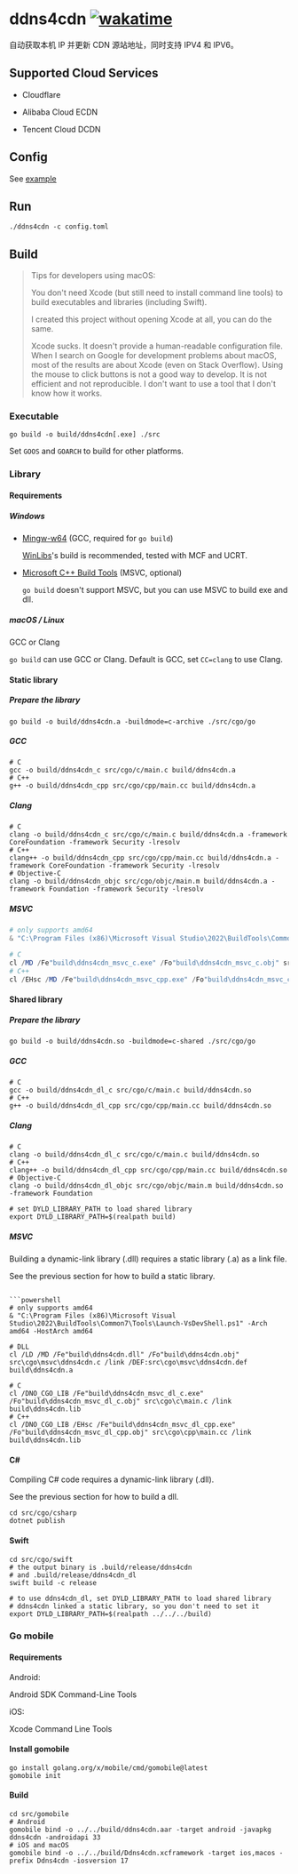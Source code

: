 # ddns4cdn [![wakatime](https://wakatime.com/badge/github/jat001/ddns4cdn.svg)](https://wakatime.com/@Jat/projects/jpfnwygket)

自动获取本机 IP 并更新 CDN 源站地址，同时支持 IPV4 和 IPV6。

## Supported Cloud Services

- Cloudflare

- Alibaba Cloud ECDN

- Tencent Cloud DCDN

## Config

See [example](/config.example.toml)

## Run

```shell
./ddns4cdn -c config.toml
```

## Build

> Tips for developers using macOS:
>
> You don't need Xcode (but still need to install command line tools) to build executables and libraries (including Swift).
>
> I created this project without opening Xcode at all, you can do the same.
>
> Xcode sucks. It doesn't provide a human-readable configuration file. When I search on Google for development problems about macOS, most of the results are about Xcode (even on Stack Overflow). Using the mouse to click buttons is not a good way to develop. It is not efficient and not reproducible. I don't want to use a tool that I don't know how it works.

### Executable

```shell
go build -o build/ddns4cdn[.exe] ./src
```

Set `GOOS` and `GOARCH` to build for other platforms.

### Library

#### Requirements

##### Windows

- [Mingw-w64](https://www.mingw-w64.org/downloads/) (GCC, required for `go build`)

  [WinLibs](https://winlibs.com/#download-release)'s build is recommended, tested with MCF and UCRT.

- [Microsoft C++ Build Tools](https://visualstudio.microsoft.com/visual-cpp-build-tools/)  (MSVC, optional)

  `go build` doesn't support MSVC, but you can use MSVC to build exe and dll.

##### macOS / Linux

GCC or Clang

`go build` can use GCC or Clang. Default is GCC, set `CC=clang` to use Clang.

#### Static library

##### Prepare the library

```shell
go build -o build/ddns4cdn.a -buildmode=c-archive ./src/cgo/go
```

##### GCC

```shell
# C
gcc -o build/ddns4cdn_c src/cgo/c/main.c build/ddns4cdn.a
# C++
g++ -o build/ddns4cdn_cpp src/cgo/cpp/main.cc build/ddns4cdn.a
```

##### Clang

```shell
# C
clang -o build/ddns4cdn_c src/cgo/c/main.c build/ddns4cdn.a -framework CoreFoundation -framework Security -lresolv
# C++
clang++ -o build/ddns4cdn_cpp src/cgo/cpp/main.cc build/ddns4cdn.a -framework CoreFoundation -framework Security -lresolv
# Objective-C
clang -o build/ddns4cdn_objc src/cgo/objc/main.m build/ddns4cdn.a -framework Foundation -framework Security -lresolv
```

##### MSVC

```powershell
# only supports amd64
& "C:\Program Files (x86)\Microsoft Visual Studio\2022\BuildTools\Common7\Tools\Launch-VsDevShell.ps1" -Arch amd64 -HostArch amd64

# C
cl /MD /Fe"build\ddns4cdn_msvc_c.exe" /Fo"build\ddns4cdn_msvc_c.obj" src\cgo\c\main.c /link build\ddns4cdn.a
# C++
cl /EHsc /MD /Fe"build\ddns4cdn_msvc_cpp.exe" /Fo"build\ddns4cdn_msvc_cpp.obj" src\cgo\cpp\main.cc /link build\ddns4cdn.a
```

#### Shared library

##### Prepare the library

```shell
go build -o build/ddns4cdn.so -buildmode=c-shared ./src/cgo/go
```

##### GCC

```shell
# C
gcc -o build/ddns4cdn_dl_c src/cgo/c/main.c build/ddns4cdn.so
# C++
g++ -o build/ddns4cdn_dl_cpp src/cgo/cpp/main.cc build/ddns4cdn.so
```

##### Clang

```shell
# C
clang -o build/ddns4cdn_dl_c src/cgo/c/main.c build/ddns4cdn.so
# C++
clang++ -o build/ddns4cdn_dl_cpp src/cgo/cpp/main.cc build/ddns4cdn.so
# Objective-C
clang -o build/ddns4cdn_dl_objc src/cgo/objc/main.m build/ddns4cdn.so -framework Foundation

# set DYLD_LIBRARY_PATH to load shared library
export DYLD_LIBRARY_PATH=$(realpath build)
```

##### MSVC

Building a dynamic-link library (.dll) requires a static library (.a) as a link file.

See the previous section for how to build a static library.

```shell

```powershell
# only supports amd64
& "C:\Program Files (x86)\Microsoft Visual Studio\2022\BuildTools\Common7\Tools\Launch-VsDevShell.ps1" -Arch amd64 -HostArch amd64

# DLL
cl /LD /MD /Fe"build\ddns4cdn.dll" /Fo"build\ddns4cdn.obj" src\cgo\msvc\ddns4cdn.c /link /DEF:src\cgo\msvc\ddns4cdn.def build\ddns4cdn.a

# C
cl /DNO_CGO_LIB /Fe"build\ddns4cdn_msvc_dl_c.exe" /Fo"build\ddns4cdn_msvc_dl_c.obj" src\cgo\c\main.c /link build\ddns4cdn.lib
# C++
cl /DNO_CGO_LIB /EHsc /Fe"build\ddns4cdn_msvc_dl_cpp.exe" /Fo"build\ddns4cdn_msvc_dl_cpp.obj" src\cgo\cpp\main.cc /link build\ddns4cdn.lib
```

#### C\#

Compiling C# code requires a dynamic-link library (.dll).

See the previous section for how to build a dll.

```shell
cd src/cgo/csharp
dotnet publish
```

#### Swift

```shell
cd src/cgo/swift
# the output binary is .build/release/ddns4cdn
# and .build/release/ddns4cdn_dl
swift build -c release

# to use ddns4cdn_dl, set DYLD_LIBRARY_PATH to load shared library
# ddns4cdn linked a static library, so you don't need to set it
export DYLD_LIBRARY_PATH=$(realpath ../../../build)
```

### Go mobile

#### Requirements

Android:

Android SDK Command-Line Tools

iOS:

Xcode Command Line Tools

#### Install gomobile

```shell
go install golang.org/x/mobile/cmd/gomobile@latest
gomobile init
```

#### Build

```shell
cd src/gomobile
# Android
gomobile bind -o ../../build/ddns4cdn.aar -target android -javapkg ddns4cdn -androidapi 33
# iOS and macOS
gomobile bind -o ../../build/Ddns4cdn.xcframework -target ios,macos -prefix Ddns4cdn -iosversion 17
```
